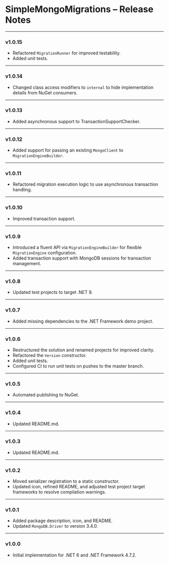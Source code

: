# SimpleMongoMigrations – Release Notes

---

### v1.0.15

- Refactored `MigrationRunner` for improved testability.
- Added unit tests.

---

### v1.0.14

- Changed class access modifiers to `internal` to hide implementation details from NuGet consumers.

---

### v1.0.13

- Added asynchronous support to TransactionSupportChecker.

---

### v1.0.12

- Added support for passing an existing `MongoClient` to `MigrationEngineBuilder`.

---

### v1.0.11

- Refactored migration execution logic to use asynchronous transaction handling.

---

### v1.0.10

- Improved transaction support.

---

### v1.0.9

- Introduced a fluent API via `MigrationEngineBuilder` for flexible `MigrationEngine` configuration.
- Added transaction support with MongoDB sessions for transaction management.

---

### v1.0.8

- Updated test projects to target .NET 9.

---

### v1.0.7

- Added missing dependencies to the .NET Framework demo project.

---

### v1.0.6

- Restructured the solution and renamed projects for improved clarity.
- Refactored the `Version` constructor.
- Added unit tests.
- Configured CI to run unit tests on pushes to the master branch.

---

### v1.0.5

- Automated publishing to NuGet.

---

### v1.0.4

- Updated README.md.

---

### v1.0.3

- Updated README.md.

---

### v1.0.2

- Moved serializer registration to a static constructor.
- Updated icon, refined README, and adjusted test project target frameworks to resolve compilation warnings.

---

### v1.0.1

- Added package description, icon, and README.
- Updated `MongoDB.Driver` to version 3.4.0.

---

### v1.0.0

- Initial implementation for .NET 6 and .NET Framework 4.7.2.
